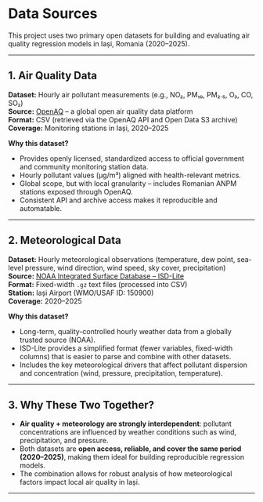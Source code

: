 # Data Sources

This project uses two primary open datasets for building and evaluating air quality regression models in Iași, Romania (2020–2025).

---

## 1. Air Quality Data

**Dataset:** Hourly air pollutant measurements (e.g., NO₂, PM₁₀, PM₂.₅, O₃, CO, SO₂)  
**Source:** [OpenAQ](https://openaq.org/) – a global open air quality data platform  
**Format:** CSV (retrieved via the OpenAQ API and Open Data S3 archive)  
**Coverage:** Monitoring stations in Iași, 2020–2025  

**Why this dataset?**  
- Provides openly licensed, standardized access to official government and community monitoring station data.  
- Hourly pollutant values (µg/m³) aligned with health-relevant metrics.  
- Global scope, but with local granularity – includes Romanian ANPM stations exposed through OpenAQ.  
- Consistent API and archive access makes it reproducible and automatable.

---

## 2. Meteorological Data

**Dataset:** Hourly meteorological observations (temperature, dew point, sea-level pressure, wind direction, wind speed, sky cover, precipitation)  
**Source:** [NOAA Integrated Surface Database – ISD-Lite](https://www.ncei.noaa.gov/products/land-based-station/integrated-surface-database)  
**Format:** Fixed-width `.gz` text files (processed into CSV)  
**Station:** Iași Airport (WMO/USAF ID: 150900)  
**Coverage:** 2020–2025  

**Why this dataset?**  
- Long-term, quality-controlled hourly weather data from a globally trusted source (NOAA).  
- ISD-Lite provides a simplified format (fewer variables, fixed-width columns) that is easier to parse and combine with other datasets.  
- Includes the key meteorological drivers that affect pollutant dispersion and concentration (wind, pressure, precipitation, temperature).

---

## 3. Why These Two Together?

- **Air quality + meteorology are strongly interdependent**: pollutant concentrations are influenced by weather conditions such as wind, precipitation, and pressure.  
- Both datasets are **open access, reliable, and cover the same period (2020–2025)**, making them ideal for building reproducible regression models.  
- The combination allows for robust analysis of how meteorological factors impact local air quality in Iași.

---